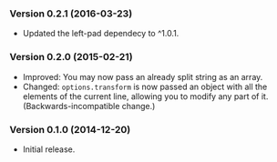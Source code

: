 ### Version 0.2.1 (2016-03-23) ###

- Updated the left-pad dependecy to ^1.0.1.


### Version 0.2.0 (2015-02-21) ###

- Improved: You may now pass an already split string as an array.
- Changed: `options.transform` is now passed an object with all the elements of
  the current line, allowing you to modify any part of it.
  (Backwards-incompatible change.)


### Version 0.1.0 (2014-12-20) ###

- Initial release.
